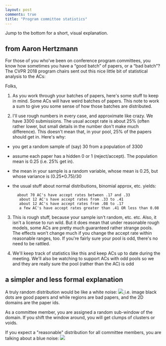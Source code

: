 ```yaml
---
layout: post
comments: true
title: "Program committee statistics"
---
```


Jump to the bottom for a short, visual explanation.

## from Aaron Hertzmann ##

For those of you who’ve been on conference program committees, you know how sometimes you have a “good batch” of papers, or a “bad batch”? The CVPR 2018 program chairs sent out this nice little bit of statistical analysis to the ACs:

Folks,

1) As you work through your batches of papers, here's some
stuff to keep in mind.  Some ACs will have weird batches of
papers. This note to work a sum to give you some sense of
how those batches are distributed.

2) I'll use rough numbers in every case, and approximate
like crazy. We have 3300 submissions.  The usual accept rate
is about 25%  (often rather lower, but small details in the
number don't make much difference).  This doesn't mean
that, in your pool, 25% of the papers should get in.  Here's why:

  - you get a random sample of (say) 30 from a population of
     3300

  - assume each paper has a hidden 0 or 1 (reject/accept).
     The population mean is 0.25 (i.e. 25% get in).

  - the mean in your sample is a random variable, whose mean is
          0.25,     but whose variance is (0.25*0.75)/30

  - the usual stuff about normal distributions, binomial approx,
    etc. yields:

          about 70 AC's have accept rates between .17 and .33
           about 12 AC's have accept rates from .33 to .41
           about 12 AC's have accept rates from .08 to .17
           a few AC's have accept rates greater than .41 OR less than 0.08

3) This is rough stuff, because your sample isn't random, etc. etc.
Also, it isn't a license to run wild.  But it does mean that under
reasonable rough models, some ACs are pretty much guaranteed
rather strange pools.  The effects won’t change much if you
change the accept rate within reasonable ranges, too.  If you're fairly sure your pool is odd, there's no need to be rattled.

4) We'll keep track of statistics like this and keep ACs up
to date during the meeting.  We'll also be watching to support
ACs with odd pools so we and they are really sure the
pool (rather than the AC) is odd

## a simpler and less formal explanation ##


A truly random distribution would be like a white noise:
<a href="http://datagenetics.com/blog/february52018/index.html">
<img src="http://datagenetics.com/blog/february52018/random.png">
</a>
i.e. image black dots are good papers and while regions are bad papers, and the 2D domains are the paper ids.

As a committee member, you are assigned a random sub-window of the domain.
If you shift the window around, you will get clumps of clusters or voids.

If you expect a "reasonable" distribution for all committee members, you are talking about a blue noise:
<a href="http://datagenetics.com/blog/february52018/index.html">
<img src="http://datagenetics.com/blog/february52018/udl.png">
</a>
